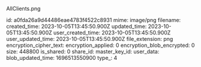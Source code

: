 AllClients.png

id: a0fda26a9d44486eae4783f4522c8931
mime: image/png
filename: 
created_time: 2023-10-05T13:45:50.900Z
updated_time: 2023-10-05T13:45:50.900Z
user_created_time: 2023-10-05T13:45:50.900Z
user_updated_time: 2023-10-05T13:45:50.900Z
file_extension: png
encryption_cipher_text: 
encryption_applied: 0
encryption_blob_encrypted: 0
size: 448800
is_shared: 0
share_id: 
master_key_id: 
user_data: 
blob_updated_time: 1696513550900
type_: 4